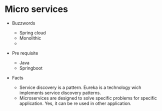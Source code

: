 # Micro services

  - Buzzwords 
    - Spring cloud
    - Monolithic
    - 
  
  - Pre requisite
    - Java
    - Springboot
    
  - Facts
    - Service discovery is a pattern. Eureka is a technology wich implements service discovery patterns.
    - Microservices are designed to solve specific problems for specific application. Yes, it can be re used in other application.
